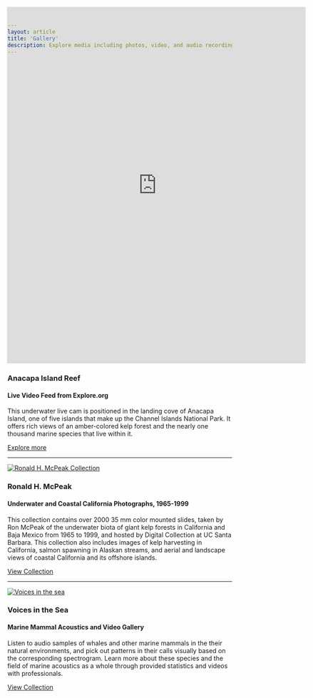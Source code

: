 ```yaml
---
layout: article
title: 'Gallery'
description: Explore media including photos, video, and audio recordings related to the Southern California Bight Marine Biodiversity Observation Network (SCB MBON).
---
```


<div class="row">
	<div class="col-md-7">
		<h1 class="page-header">Gallery 
			<small>& Mixed Media</small>
		</h1>
	</div>
</div>

<div class="row">
	<div class="col-md-7">
		<div class="embed-responsive embed-responsive-16by9">
        <iframe scrolling="yes" src="https://explore.org/livecams/oceans/channel-islands-national-park-anacapa-ocean" style="border: 0px none; margin-left: -1px; height: 800px; margin-top: -200px; width: 670px;">
         </iframe>
		</div>
	</div>
		<div class="col-md-5">
		<h3>Anacapa Island Reef</h3>
		<h4>Live Video Feed from Explore.org</h4>
		<p>This underwater live cam is positioned in the landing cove of Anacapa Island, one of five islands that make up the Channel Islands National Park. It offers rich views of an amber-colored kelp forest and the nearly one thousand marine species that live within it.</p>
		<a class="btn btn-primary" href="http://explore.org/live-cams/player/channel-islands-national-park-anacapa-ocean" target="_blank">Explore more<span class="glyphicon glyphicon-chevron-right"></span></a>
	</div>
</div>

<hr>

<div class="row">
	<div class="col-md-7">
		<a href="https://alexandria.ucsb.edu/collections/f3f76c59" target="_blank">
		<!--This was the original website but it doesn't work anymore
			<a href="http://digital.library.ucsb.edu/items/browse?collection=23" target="_blank">-->
			<img class="img-responsive" src="{{site.url}}/img/gallery/mcpeak.jpg" alt="Ronald H. McPeak Collection">
		</a>
	</div>
	<div class="col-md-5">
		<h3>Ronald H. McPeak</h3>
		<h4>Underwater and Coastal California Photographs, 1965-1999</h4>
		<p>This collection contains over 2000 35 mm color mounted slides, taken by Ron McPeak of the underwater biota of giant kelp forests in California and Baja Mexico from 1965 to 1999, and hosted by Digital Collection at UC Santa Barbara. This collection also includes images of kelp harvesting in California, salmon spawning in Alaskan streams, and aerial and landscape views of coastal California and its offshore islands.</p>
		<a class="btn btn-primary" href="https://alexandria.ucsb.edu/collections/f3f76c59" target="_blank">View Collection<span class="glyphicon glyphicon-chevron-right"></span></a>
	</div>
</div>

<hr>

<div class="row">
	<div class="col-md-7">
		<a href="https://voicesinthesea.ucsd.edu/" target="_blank">
			<img class="img-responsive" src="{{site.url}}/img/gallery/voices-in-the-sea.jpg" alt="Voices in the sea">
		</a>
	</div>
		<div class="col-md-5">
		<h3>Voices in the Sea</h3>
		<h4>Marine Mammal Acoustics and Video Gallery</h4>
		<p>Listen to audio samples of whales and other marine mammals in the their natural environments, and pick out patterns in their calls visually based on the corresponding spectrogram. Learn more about these species and the field of marine acoustics as a whole through provided statistics and videos with professionals.</p>
		<a class="btn btn-primary" href="https://voicesinthesea.ucsd.edu/" target="_blank">View Collection<span class="glyphicon glyphicon-chevron-right"></span></a>
	</div>
</div>

